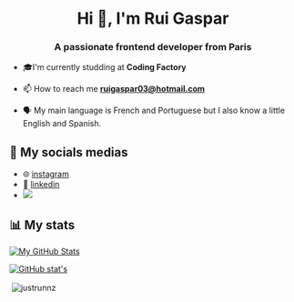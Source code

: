 <h1 align="center">Hi 👋, I'm Rui Gaspar</h1>
<h3 align="center">A passionate frontend developer from Paris</h3>

- 🎓I'm currently studding at **Coding Factory**

- 📫 How to reach me **ruigaspar03@hotmail.com**

- 🗣 My main language is French and Portuguese but I also know a little English and Spanish.


## 📸 My socials medias

- 🌐 [instagram](https://www.instagram.com/rui.miguel_/)
- 📝 [linkedin](https://www.linkedin.com/in/rui-gaspar-030109215/)
- ![](https://komarev.com/ghpvc/?username=justrunnz&label=Profile%20views&color=0e75b6&style=flat)

## 📊 My stats

[![My GitHub Stats](https://github-readme-stats.vercel.app/api/?username=justrunnz&count_private=true&theme=tokyonight&showicons=true)]()

[![GitHub stat's](https://github-readme-stats.vercel.app/api?username=justRunnz)](https://github.com/anuraghazra/github-readme-stats)

<p>&nbsp;<img align="center" src="https://github-readme-stats.vercel.app/api?username=justrunnz&show_icons=true&locale=en" alt="justrunnz" /></p>

